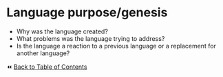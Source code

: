 # Language purpose/genesis
- Why was the language created?
- What problems was the language trying to address?
- Is the language a reaction to a previous language or a replacement for another language?

:rewind: [Back to Table of Contents](../README.md) <!-- BackToC -->
